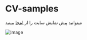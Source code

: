 # CV-samples
میتوانید پیش نمایش سایت را از [اینجا](https://bootstrapmade.com/demo/Folio/) ببینید

![image](https://user-images.githubusercontent.com/87186193/170314868-9516b565-8073-41dc-ba96-d9e5f480c5e8.png)
